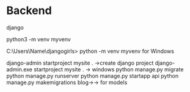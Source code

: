# Backend
django

 python3 -m venv myvenv
 
 C:\Users\Name\djangogirls> python -m venv myvenv for Windows
 
  django-admin startproject mysite . ->create django project
  django-admin.exe startproject mysite . -> windows
  python manage.py migrate
  python manage.py runserver
  python manage.py startapp api 
  python manage.py makemigrations blog->-> for models
